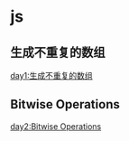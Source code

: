 <!--
 * @Author: wang_yechao
 * @Date: 2019-11-30 10:10:53
 -->
# js

## 生成不重复的数组

[day1:生成不重复的数组](day1.html)

## Bitwise Operations

[day2:Bitwise Operations](day2.html)

